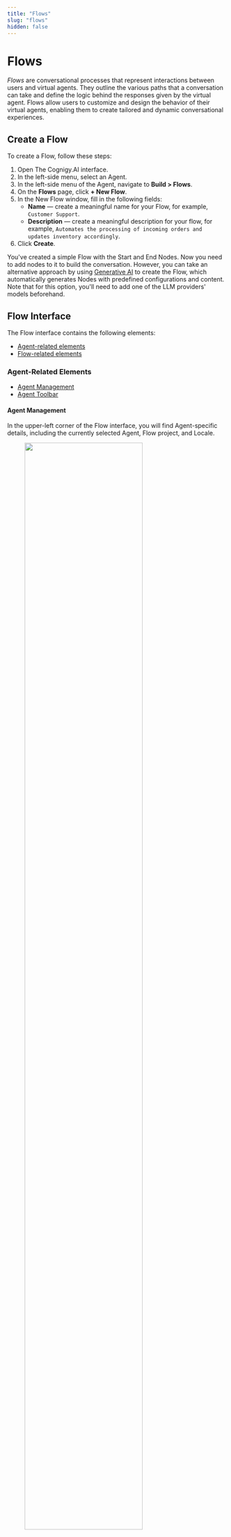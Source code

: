 ```yaml
---
title: "Flows" 
slug: "flows" 
hidden: false 
---
```


# Flows 

_Flows_ are conversational processes that represent interactions between users and virtual agents. They outline the various paths that a conversation can take and define the logic behind the responses given by the virtual agent.
Flows allow users to customize and design the behavior of their virtual agents, enabling them to create tailored and dynamic conversational experiences.

## Create a Flow

To create a Flow, follow these steps:

1. Open The Cognigy.AI interface.
2. In the left-side menu, select an Agent.
3. In the left-side menu of the Agent, navigate to **Build > Flows**.
4. On the **Flows** page, click **+ New Flow**.
5. In the New Flow window, fill in the following fields:
   - **Name** — create a meaningful name for your Flow, for example, `Customer Support`.
   - **Description** — create a meaningful description for your flow, for example, `Automates the processing of incoming orders and updates inventory accordingly`.
6. Click **Create**.

You've created a simple Flow with the Start and End Nodes. Now you need to add nodes to it to build the conversation.
However,
you can take an alternative approach by using [Generative AI](../../generative-ai.md#generate-flows) to create the Flow,
which automatically generates Nodes with predefined configurations and content. Note that for this option, you'll need to add one of the LLM providers' models beforehand.

## Flow Interface

The Flow interface contains the following elements:

- [Agent-related elements](#agent-related-elements)
- [Flow-related elements](#flow-related-elements)

### Agent-Related Elements

- [Agent Management](#agent-management)
- [Agent Toolbar](#agent-toolbar)

#### Agent Management

In the upper-left corner of the Flow interface, you will find Agent-specific details, including the currently selected Agent, Flow project, and Locale.

<figure>
  <img class="image-center" src="{{config.site_url}}ai/resources/images/agent-controls.png" width="80%" />
</figure>

- To open the [Agent's dashboard](../../../ai/resources/agents/agents.md#agent-dashboard), click the icon located on the left side next to the displayed Agent Flow project. The dashboard provides specific information regarding your projects, the project members involved, and an analytic chart.
- To switch to another Flow, click the displayed Flow name, and select the desired Flow from the list.
- To change the [Locale](#locale-settings), click the displayed Locale on the right side next to the Flow list, and select the desired Locale you want to switch to.

For more information, read the [Agent](../../../ai/resources/agents/agents.md#top-toolbar) documentation.

#### Agent Toolbar

<figure>
  <img class="image-center" src="{{config.site_url}}ai/resources/images/toolbar.png" width="80%" />
</figure>

In the upper-right corner of the Flow interface, you will find the Agent Toolbar.
It provides quick access to agent-specific resources:

- [Help Center Search](https://support.cognigy.com/hc/en-us)
- [Journeys](../../../ai/resources/agents/journeys.md)
- [Search](../../../ai/resources/agents/agents.md#search)
- [Tasks](../../../ai/resources/agents/tasks.md)
- [User Menu](../../../ai/tools/user-menu/user-menu.md)
- [Interaction Panel](../../../ai/tools/interaction-panel/interaction-panel.md)    

The toolbar in the application includes elements such as the User Menu and Interaction Panel that are always available.
The Interaction Panel enables various functions, including testing Flow functionality during development
(refer to section [Execute a Flow](#execute-a-flow)).

For detailed information to each item, read the [Agent](../../../ai/resources/agents/agents.md#top-toolbar) documentation.

### Flow-Related Elements

- [Flow Chart](#flow-chart)
- [NLU](#nlu)
- [Settings](#settings)
- [Localization](#locale-settings)

#### Flow Chart

The _Flow Chart_, also known as the _Flow Editor_, is a graphic representation of a conversation in the Flow interface. It consists of Nodes that are linked by edges. Nodes are used to represent various actions or decision points while the edges indicate the conversation's path between them.

Flows are executed from the **Start** Node to the **End** Node in a conversation, using a logic-based system to determine which Nodes should be executed. The execution path of a conversation is indicated by a highlighted green path, allowing users to understand logical system decisions at each step and to follow the path.

<figure>
  <img class="image-center" src="{{config.site_url}}ai/resources/images/Flow-Editor.png" width="100%" />
</figure>

##### Entry Points

Flow execution typically starts at the top with the green **Start Node**.

<figure>
  <img class="image-center" src="{{config.site_url}}ai/resources/images/start-node.png" width="80%" />
</figure>

The **Entry Point** can change depending on the state of the conversation. 
It's indicated by a green triangle next to a particular Node and shows where the next user input would enter the Flow. 
If a Question Node has been triggered, the entry point will shift to that specific Node, as indicated in the screenshot.

<figure>
  <img class="image-center" src="{{config.site_url}}ai/resources/images/question-node_entry-point_moved.png" width="80%" />
</figure>

In some cases, there are multiple Entry Points. 
This can occur if an Optional Question was triggered or if a specific Intent Entry point has been set explicitly.

To set or unset an Entry point in your Flow explicitly, follow these steps:

1. Open the Flow you want to edit in Cognigy.AI.
2. Navigate to the Node where you want to set the Entry point explicitly. For example, you may want to set an Entry point at a Say Node within a loop to ensure it's passed multiple times without returning to the Start Node.
3. Right-click on the Node to open a drop-down menu.
4. Choose one of the following options:
   - **Set Entrypoint** — this option displays a green triangle icon next to the Node, indicating that the Entrypoint has been set at that step.
   - **Unset Entrypoint** — this option disables a previously set Entrypoint at that step.

##### Chart Controls

To manage Flow Editor parameters, such as zoom and navigation, go to the controls in the bottom-left corner of the Flow editor.

| Control                                                         | Description                                               |
|-----------------------------------------------------------------|-----------------------------------------------------------|
| **- 100% +**                                                    | Zoom out (-) or zoom in (+) the chart in the Flow Editor. |
| ![flow-centralize](../../../assets/icons/flow-centralize.svg)   | Centers the chart.                                        |
| ![magnifying-glass](../../../assets/icons/magnifying-glass.svg) | Search for Nodes in the Flow.                             | 
| ![voice-preview](../../../assets/icons/voice-preview.svg)       | Testing voice inputs without executing the entire Flow.   |
| ![arrow-back](../../../assets/icons/arrow-back.svg)             | Undo the last step by going backward in history.          |
| ![arrow-forward](../../../assets/icons/arrow-forward.svg)       | Redo the last steps by going forward in history.          |

##### Flow Actions

To manage Flows in different use cases for your Agent, do the following:

1. Open Cognigy.AI and select the Agent on the left side of the page. 
2. Go to **Build** > **Flows** to see your available Flows for the selected Agent.
3. Click ![vertical ellipsis](../../../assets/icons/vertical-ellipsis.svg) on the right side next to the Flow you want to edit. A selection menu appears.
4. Select one of the following options, depending on the intended action you need:
    - **Edit** — change the name and the description for the selected Flow.
    - **Delete** - delete a Flow. When selected you are prompted to confirm the deletion of the selected Flow.  
    - **Copy Reference ID** - copy a unique Flow ID. Depending on the task you need to copy the Reference ID to perform [API calls](../../../ai/developer-guides/using-api.md).   
    - **Export as Package** - export a Flow as a package to reuse it in another agent or environment.      
    - **Clone** - create a copy of your Flow. A new Flow is indicated by a red dot and an increasing clone number.

##### Nodes

Nodes can be used to add interactivity to a Flow. They can be added by clicking on the **+** icon visible in the Flow chart between the Nodes. 
Depending on the function, Cognigy.AI provides many types of Nodes, ranging from basic to advanced.

<figure>
  <img class="image-center" src="{{config.site_url}}ai/resources/images/Node-Create-Menu.png" width="80%" />
</figure>

To add a Node to your Flow, follow these steps:

1. Open your Agent project in Cognigy.AI.
2. Select the Flow you want to edit.
3. Click the **+** icon located between the Nodes where you want to add a new Node. For example, you can add a **Say** Node, which is the most basic output Node. A window will appear to provide available Nodes to add.
4. Select the **By Function** tab, then choose **Basic**.
5. Click **Say** in the selection list. A Say Node will be added at the location where you clicked the **+** icon in your Flow.
6. Configure your added Node as required for your project. For detailed information on Nodes and how to configure them, refer to the [Nodes](../../../ai/nodes/overview.md) documentation.

### NLU 

*Natural Language Understanding* is at the core of advanced Agents. Cognigy.AI features an industry-leading NLU engine called Cognigy NLU.
When you click the **NLU** tab at the top of your Flow, the following configuration tabs will appear:

  - [Intents](#intents) 
  - [Attached Flows](#attached-flows)
  - [Attached Lexicons](#attached-lexicons)
  - [States](#states)
  - [Slot Fillers](#slot-fillers)

For more information, read the [NLU](../../../ai/nlu/nlu-overview/overview.md) documentation.

#### Intents

_Intent Mapping_ is at the core of the NLU engine and the process uses machine learning to match the user's utterance to the defined intents.
Intents can be created right within the Intents section of the NLU tab and can be fed with training data in the form of example sentences.

For more information, read the [Machine learning Intents](../../../ai/nlu/nlu-overview/ml-intents.md) documentation.
To learn how to use Intents, see also [Cognigy Sessions:Cognigy NLU](https://support.cognigy.com/hc/en-us/articles/360019857220-Cognigy-Sessions-Cognigy-NLU) video in the Cognigy.AI Help Center.

#### Attached Flows

When a Flow with Intents is attached to another Flow, 
the Intents within that _[Attached Flow](../../../ai/nlu/nlu-overview/overview.md#attached-flows)_ will be considered during the training of the NLU model. 
This feature provides a practical means of combining different collections of Intents into a larger model.

#### Attached Lexicons

Lexicons need to be attached to a Flow in order for a Flow to be able to detect its Keyphrases. Make sure to retrain the model whenever you attach or detach resources.

For more information, read the [Attached Lexicons](../../../ai/nlu/nlu-overview/overview.md#attached-lexicons) documentation.

#### States

_States_ can be used to block certain Intents. This can help with edge-cases or very large Intent collections. Only Intents added to the **Whitelist** of the current State of the conversation can be detected. Conversely, Intents added to the **Blacklist** of the current State will not be recognized.

For more information on how states work, read the [State](../../../ai/tools/interaction-panel/state.md) documentation.

#### Slot Fillers

_[Slot Fillers](../../../ai/nlu/nlu-overview/overview.md#slot-fillers)_ allow for advanced Slot filling. Slot Fillers automatically copy found [Slots](../../../ai/nlu/slot-mapping/slot-mapping.md) to the [Context](../../../ai/tools/interaction-panel/context.md) object, meaning that they can be filled using a number of subsequent user utterances.

### Settings

Each Agent's Flow can be customized with its own settings:

- [Flow Configuration](#flow-configuration)
- [Default Context](#default-context)
- [Locale Settings](#locale-settings)

#### Flow Configuration

The following Flow Settings are available to configure:

- [General Flow Logic](../../../ai/resources/manage/settings.md#general-flow-logic--flow-settings)
- [Intent Mapper](../../../ai/resources/manage/settings.md#intent-mapper) (See also [Flows NLU](../../../ai/nlu/nlu-overview/overview.md))
- [Thresholds for NLU recognition](../../../ai/nlu/nlu-overview/ml-intents.md#thresholds)
- [Lexicon Slots](../../../ai/resources/build/lexicons.md)
- [System Slots](../../../ai/nlu/slot-mapping/slot-mapping.md)

#### Default Context

The Context is a JSON object that stores persistent information. 
The _Default Context_ serves as a starting point for the Flow's Context object, 
representing its initial state when the session begins. 
This allows customization to initialize variables that will be accessed and modified throughout the conversation.

For further details, refer to the [Context](../../../ai/tools/interaction-panel/context.md) and [Cognigy Script](../../../ai/tools/cognigy-script.md) documentation.

#### Locale Settings

Cognigy.AI provides the localization feature for easy customization and content reuse.

You can add a Locale to your Agent and to your Flow Nodes as well:

- Add a new Locale to an Agent. How to add a new Locale to an Agent, read the [Add a Locale to an Agent](../../../ai/resources/manage/localization.md#add-a-locale-to-an-agent) documentation.
- Add a Locale to a Node. When you created a new Locale for your Agent you need to localize your Flow for the new Locale also. How to localize a Node manually, you can read in the [Add a Locale to a Node](../../../ai/resources/manage/localization.md#add-a-locale-to-a-node) documentation.

The **Locale Settings** tab is disabled for fallback Locale and enabled for alternative Locales. Activate this setting to inherit the [Intent](../../../ai/nlu/nlu-overview/ml-intents.md) model from [fallback](../../../ai/resources/manage/localization.md) Locale. By default, the **Inherit Intent model from fallback locale** toggle is deactivated. Once activated, [training indicator](../../../ai/nlu/nlu-overview/ml-intents.md) on the Intents page and error badge on NLU tab are hidden, also the [Build Model](../../../ai/nlu/nlu-overview/ml-intents.md) button in Settings, Chart and NLU is disabled.

With the localization view of your Flow, you can configure multiple Locales. If one Locale doesn't have content configured, the system automatically falls back to another Locale that is configured. Default fallback Locale is **en-US**.

While you can add additional Locales for content localization later on, note that once the primary Locale is selected, it cannot be modified.
For more information, read the [Localization](../../../ai/resources/manage/localization.md) documentation.

### Switch to different Flows

Cognigy.AI provides easy switching between different Flows as follows:

1. Click on the current active Flow project on the top left side next to the displayed Agent name.
2. In the list of available Flows select a Flow you want to switch to. 

    - When you are in the **Chart** tab of Flow A and you switch to Flow B, you will still be in the Chart tab.
    - When you are in the **NLU** tab of Flow A and you switch to Flow B you will still be in the NLU tab.
    - When you are in the **Settings** tab of Flow A and you switch to Flow B you will still be in the Settings tab.

## More information

- [Flow Nodes](../../../ai/nodes/overview.md)
- [Interaction Panel](../../../ai/tools/interaction-panel/interaction-panel.md)
- [Agent](../../../ai/resources/agents/agents.md#top-toolbar)
